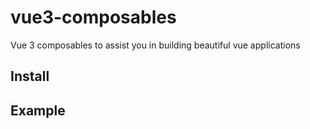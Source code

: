 # vue3-composables
Vue 3 composables to assist you in building beautiful vue applications

## Install

## Example
